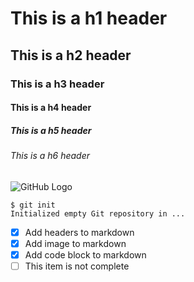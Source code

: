 # This is a h1 header
## This is a h2 header
### This is a h3 header
#### This is a h4 header
##### This is a h5 header
###### This is a h6 header


![GitHub Logo](https://github.githubassets.com/images/modules/logos_page/GitHub-Mark.png)


```
$ git init
Initialized empty Git repository in ...
```

- [x] Add headers to markdown 
- [x] Add image to markdown
- [x] Add code block to markdown
- [ ] This item is not complete
